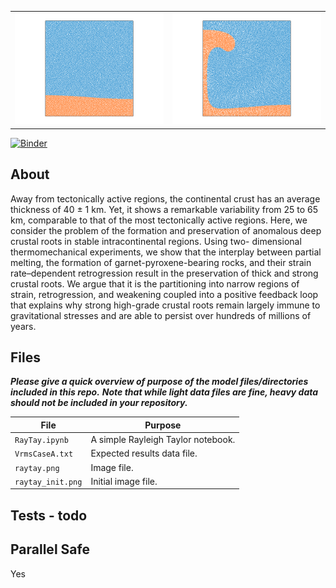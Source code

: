 <table><tr><td><img src='./raytay_init.png'></td><td><img src='./raytay.png'></td></tr></table>

[![Binder](https://mybinder.org/badge_logo.svg)](https://mybinder.org/v2/gh/underworld-community/cenki-tok-et-al-crustal-roots-in-stable-continents/master)

About
-----
Away from tectonically active regions, the continental crust has an average thickness of
40 ± 1 km. Yet, it shows a remarkable variability from 25 to 65 km, comparable to that of
the most tectonically active regions. Here, we consider the problem of the formation and
preservation of anomalous deep crustal roots in stable intracontinental regions. Using two-
dimensional thermomechanical experiments, we show that the interplay between partial
melting, the formation of garnet-pyroxene-bearing rocks, and their strain rate–dependent
retrogression result in the preservation of thick and strong crustal roots. We argue that it
is the partitioning into narrow regions of strain, retrogression, and weakening coupled into
a positive feedback loop that explains why strong high-grade crustal roots remain largely
immune to gravitational stresses and are able to persist over hundreds of millions of years.


Files
-----
**_Please give a quick overview of purpose of the model files/directories included in this repo._**
**_Note that while light data files are fine,  heavy data should not be included in your repository._**

File | Purpose
--- | ---
`RayTay.ipynb` | A simple Rayleigh Taylor notebook. 
`VrmsCaseA.txt`| Expected results data file. 
`raytay.png` | Image file.
`raytay_init.png` | Initial image file.

Tests - todo
-----

Parallel Safe
-------------
Yes
